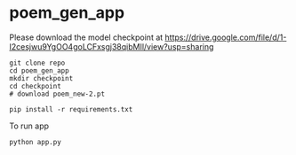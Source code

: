 # poem_gen_app

Please download the model checkpoint at https://drive.google.com/file/d/1-I2cesjwu9YgOO4goLCFxsgj38qibMIl/view?usp=sharing
```
git clone repo
cd poem_gen_app
mkdir checkpoint
cd checkpoint
# download poem_new-2.pt

pip install -r requirements.txt
```

To run app
```
python app.py
```
